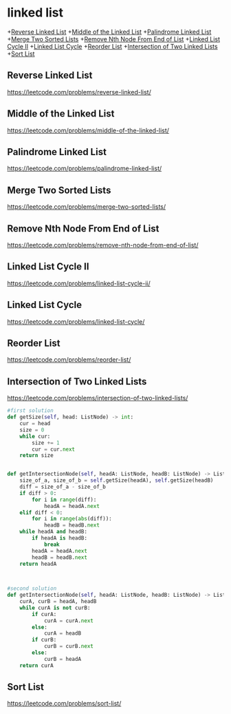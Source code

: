 # linked list
+[Reverse Linked List](#reverse-linked-list)
+[Middle of the Linked List](#middle-of-the-linked-list)
+[Palindrome Linked List](#palindrome-linked-list)
+[Merge Two Sorted Lists](#merge-two-sorted-lists)
+[Remove Nth Node From End of List](#remove-nth-node-from-end-of-list)
+[Linked List Cycle II](#linked-list-cycle-ii)
+[Linked List Cycle](#linked-list-cycle)
+[Reorder List](#reorder-list)
+[Intersection of Two Linked Lists](#intersection-of-two-linked-lists)
+[Sort List](#sort-list)
## Reverse Linked List
https://leetcode.com/problems/reverse-linked-list/

## Middle of the Linked List
https://leetcode.com/problems/middle-of-the-linked-list/

## Palindrome Linked List
https://leetcode.com/problems/palindrome-linked-list/

## Merge Two Sorted Lists
https://leetcode.com/problems/merge-two-sorted-lists/

## Remove Nth Node From End of List
https://leetcode.com/problems/remove-nth-node-from-end-of-list/

## Linked List Cycle II
https://leetcode.com/problems/linked-list-cycle-ii/

## Linked List Cycle
https://leetcode.com/problems/linked-list-cycle/

## Reorder List
https://leetcode.com/problems/reorder-list/

## Intersection of Two Linked Lists
https://leetcode.com/problems/intersection-of-two-linked-lists/

```python
#first solution
def getSize(self, head: ListNode) -> int:
    cur = head
    size = 0
    while cur:
        size += 1
        cur = cur.next
    return size


def getIntersectionNode(self, headA: ListNode, headB: ListNode) -> ListNode:
    size_of_a, size_of_b = self.getSize(headA), self.getSize(headB)
    diff = size_of_a - size_of_b
    if diff > 0:
        for i in range(diff):
            headA = headA.next
    elif diff < 0:
        for i in range(abs(diff)):
            headB = headB.next
    while headA and headB:
        if headA is headB:
            break
        headA = headA.next
        headB = headB.next
    return headA

 

#second solution
def getIntersectionNode(self, headA: ListNode, headB: ListNode) -> ListNode:
    curA, curB = headA, headB
    while curA is not curB:
        if curA:
            curA = curA.next
        else:
            curA = headB
        if curB:
            curB = curB.next
        else:
            curB = headA
    return curA

```

## Sort List
https://leetcode.com/problems/sort-list/












